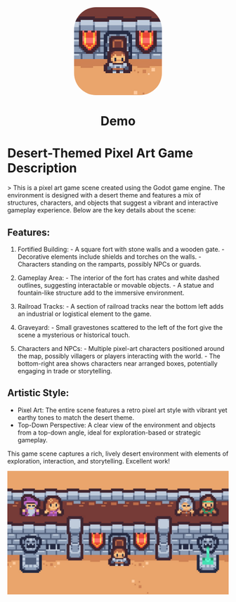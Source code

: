 

<div align="center">
        
<img src="art/Export/logo.jpg" alt="Description" style="border-radius: 50px; width: 200px;">

<h1>Demo</h1>

</div>

<h1>Desert-Themed Pixel Art Game Description</h1>>
This is a pixel art game scene created using the Godot game engine. The environment is designed with a desert theme and features a mix of structures, characters, and objects that suggest a vibrant and interactive gameplay experience. Below are the key details about the scene:

## Features:
1. Fortified Building:
        - A square fort with stone walls and a wooden gate.
        - Decorative elements include shields and torches on the walls.
        - Characters standing on the ramparts, possibly NPCs or guards.

2. Gameplay Area:
        - The interior of the fort has crates and white dashed outlines, suggesting interactable or movable objects.
        - A statue and fountain-like structure add to the immersive environment.

3. Railroad Tracks:
        - A section of railroad tracks near the bottom left adds an industrial or logistical element to the game.

4. Graveyard:
        - Small gravestones scattered to the left of the fort give the scene a mysterious or historical touch.

5. Characters and NPCs:
        - Multiple pixel-art characters positioned around the map, possibly villagers or players interacting with the world.
        - The bottom-right area shows characters near arranged boxes, potentially engaging in trade or storytelling.

## Artistic Style:
- Pixel Art: The entire scene features a retro pixel art style with vibrant yet earthy tones to match the desert theme.
- Top-Down Perspective: A clear view of the environment and objects from a top-down angle, ideal for exploration-based or strategic gameplay.

This game scene captures a rich, lively desert environment with elements of exploration, interaction, and storytelling. Excellent work!

![Caveat Manager](art/Export/background.jpg)

